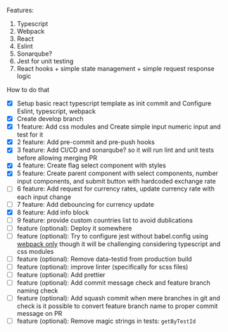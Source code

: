 Features:
1. Typescript
2. Webpack
3. React
4. Eslint
5. Sonarqube?
6. Jest for unit testing
7. React hooks + simple state management + simple request response logic

How to do that
- [X] Setup basic react typescript template as init commit and Configure Eslint, typescript, webpack
- [X] Create develop branch
- [X] 1 feature: Add css modules and Create simple input numeric input and test for it
- [X] 2 feature: Add pre-commit and pre-push hooks
- [X] 3 feature: Add CI/CD and sonarqube? so it will run lint and unit tests before allowing merging PR
- [X] 4 feature: Create flag select component with styles
- [X] 5 feature: Create parent component with select components, number input components, and submit button with hardcoded exchange rate
- [ ] 6 feature: Add request for currency rates, update currency rate with each input change
- [ ] 7 feature: Add debouncing for currency update
- [X] 8 feature: Add info block
- [ ] 9 feature: provide custom countries list to avoid dublications
- [ ] feature (optional): Deploy it somewhere
- [ ] feature (optional): Try to configure jest without babel.config using [webpack only](https://jestjs.io/ru/docs/webpack) though it will be challenging considering typescript and css modules
- [ ] feature (optional): Remove data-testid from production build
- [ ] feature (optional): improve linter (specifically for scss files) 
- [ ] feature (optional): Add prettier
- [ ] feature (optional): Add commit message check and feature branch naming check
- [ ] feature (optional): Add squash commit when mere branches in git and check is it possible to convert feature branch name to proper commit message on PR
- [ ] feature (optional): Remove magic strings in tests: `getByTestId`